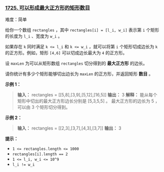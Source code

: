 ### [1725\. 可以形成最大正方形的矩形数目](https://leetcode.cn/problems/number-of-rectangles-that-can-form-the-largest-square/)

难度：简单

给你一个数组 `rectangles` ，其中 `rectangles[i] = [l_i, w_i]` 表示第 `i` 个矩形的长度为 `l_i` 、宽度为 `w_i` 。

如果存在 `k` 同时满足 `k <= l_i` 和 `k <= w_i` ，就可以将第 `i` 个矩形切成边长为 `k` 的正方形。例如，矩形 `[4,6]` 可以切成边长最大为 `4` 的正方形。

设 `maxLen` 为可以从矩形数组 `rectangles` 切分得到的 **最大正方形** 的边长。

请你统计有多少个矩形能够切出边长为 `maxLen` 的正方形，并返回矩形 **数目** 。

**示例 1：**

> **输入：** rectangles = \[[5,8],[3,9],[5,12],[16,5]]
> **输出：** 3
> **解释：** 能从每个矩形中切出的最大正方形边长分别是 [5,3,5,5] 。
最大正方形的边长为 5 ，可以由 3 个矩形切分得到。

**示例 2：**

> **输入：** rectangles = \[[2,3],[3,7],[4,3],[3,7]]
> **输出：** 3

**提示：**

- `1 <= rectangles.length <= 1000`
- `rectangles[i].length == 2`
- `1 <= l_i, w_i <= 10^9`
- `l_i != w_i`
